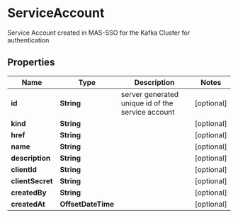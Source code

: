 

# ServiceAccount

Service Account created in MAS-SSO for the Kafka Cluster for authentication

## Properties

Name | Type | Description | Notes
------------ | ------------- | ------------- | -------------
**id** | **String** | server generated unique id of the service account |  [optional]
**kind** | **String** |  |  [optional]
**href** | **String** |  |  [optional]
**name** | **String** |  |  [optional]
**description** | **String** |  |  [optional]
**clientId** | **String** |  |  [optional]
**clientSecret** | **String** |  |  [optional]
**createdBy** | **String** |  |  [optional]
**createdAt** | **OffsetDateTime** |  |  [optional]



